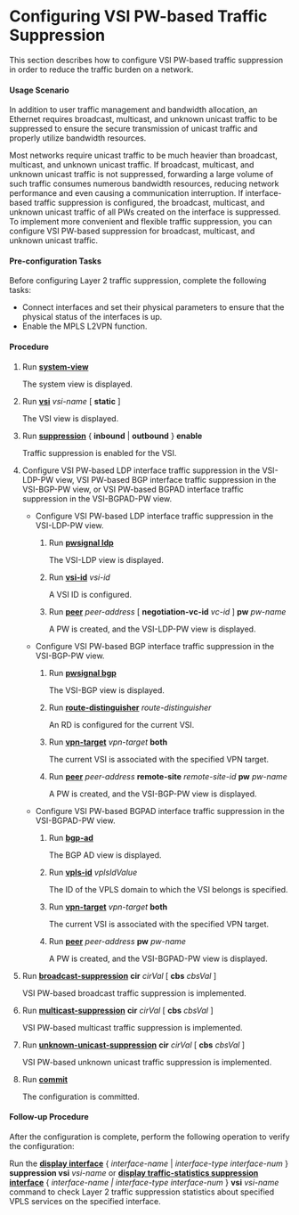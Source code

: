 Configuring VSI PW-based Traffic Suppression
============================================

This section describes how to configure VSI PW-based traffic suppression in order to reduce the traffic burden on a network.

#### Usage Scenario

In addition to user traffic management and bandwidth allocation, an Ethernet requires broadcast, multicast, and unknown unicast traffic to be suppressed to ensure the secure transmission of unicast traffic and properly utilize bandwidth resources.

Most networks require unicast traffic to be much heavier than broadcast, multicast, and unknown unicast traffic. If broadcast, multicast, and unknown unicast traffic is not suppressed, forwarding a large volume of such traffic consumes numerous bandwidth resources, reducing network performance and even causing a communication interruption. If interface-based traffic suppression is configured, the broadcast, multicast, and unknown unicast traffic of all PWs created on the interface is suppressed. To implement more convenient and flexible traffic suppression, you can configure VSI PW-based suppression for broadcast, multicast, and unknown unicast traffic.


#### Pre-configuration Tasks

Before configuring Layer 2 traffic suppression, complete the following tasks:

* Connect interfaces and set their physical parameters to ensure that the physical status of the interfaces is up.
* Enable the MPLS L2VPN function.

#### Procedure

1. Run [**system-view**](cmdqueryname=system-view)
   
   
   
   The system view is displayed.
2. Run [**vsi**](cmdqueryname=vsi) *vsi-name* [ **static** ]
   
   
   
   The VSI view is displayed.
3. Run [**suppression**](cmdqueryname=suppression) { **inbound** | **outbound** } **enable**
   
   
   
   Traffic suppression is enabled for the VSI.
4. Configure VSI PW-based LDP interface traffic suppression in the VSI-LDP-PW view, VSI PW-based BGP interface traffic suppression in the VSI-BGP-PW view, or VSI PW-based BGPAD interface traffic suppression in the VSI-BGPAD-PW view.
   
   
   * Configure VSI PW-based LDP interface traffic suppression in the VSI-LDP-PW view.
     1. Run [**pwsignal ldp**](cmdqueryname=pwsignal+ldp)
        
        The VSI-LDP view is displayed.
     2. Run [**vsi-id**](cmdqueryname=vsi-id) *vsi-id*
        
        A VSI ID is configured.
     3. Run [**peer**](cmdqueryname=peer) *peer-address* [ **negotiation-vc-id** *vc-id* ] **pw** *pw-name*
        
        A PW is created, and the VSI-LDP-PW view is displayed.
   * Configure VSI PW-based BGP interface traffic suppression in the VSI-BGP-PW view.
     1. Run [**pwsignal bgp**](cmdqueryname=pwsignal+bgp)
        
        The VSI-BGP view is displayed.
     2. Run [**route-distinguisher**](cmdqueryname=route-distinguisher) *route-distinguisher*
        
        An RD is configured for the current VSI.
     3. Run [**vpn-target**](cmdqueryname=vpn-target) *vpn-target* **both**
        
        The current VSI is associated with the specified VPN target.
     4. Run [**peer**](cmdqueryname=peer) *peer-address* **remote-site** *remote-site-id* **pw** *pw-name*
        
        A PW is created, and the VSI-BGP-PW view is displayed.
   * Configure VSI PW-based BGPAD interface traffic suppression in the VSI-BGPAD-PW view.
     1. Run [**bgp-ad**](cmdqueryname=bgp-ad)
        
        The BGP AD view is displayed.
     2. Run [**vpls-id**](cmdqueryname=vpls-id) *vplsIdValue*
        
        The ID of the VPLS domain to which the VSI belongs is specified.
     3. Run [**vpn-target**](cmdqueryname=vpn-target) *vpn-target* **both**
        
        The current VSI is associated with the specified VPN target.
     4. Run [**peer**](cmdqueryname=peer) *peer-address* **pw** *pw-name*
        
        A PW is created, and the VSI-BGPAD-PW view is displayed.
5. Run [**broadcast-suppression**](cmdqueryname=broadcast-suppression) **cir** *cirVal* [ **cbs** *cbsVal* ]
   
   
   
   VSI PW-based broadcast traffic suppression is implemented.
6. Run [**multicast-suppression**](cmdqueryname=multicast-suppression) **cir** *cirVal* [ **cbs** *cbsVal* ]
   
   
   
   VSI PW-based multicast traffic suppression is implemented.
7. Run [**unknown-unicast-suppression**](cmdqueryname=unknown-unicast-suppression) **cir** *cirVal* [ **cbs** *cbsVal* ]
   
   
   
   VSI PW-based unknown unicast traffic suppression is implemented.
8. Run [**commit**](cmdqueryname=commit)
   
   
   
   The configuration is committed.

#### Follow-up Procedure

After the configuration is complete, perform the following operation to verify the configuration:

Run the [**display interface**](cmdqueryname=display+interface) { *interface-name* | *interface-type interface-num* } **suppression vsi** *vsi-name* or [**display traffic-statistics suppression interface**](cmdqueryname=display+traffic-statistics+suppression+interface) { *interface-name | interface-type interface-num* } **vsi** *vsi-name* command to check Layer 2 traffic suppression statistics about specified VPLS services on the specified interface.